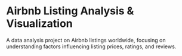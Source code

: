 # Airbnb Listing Analysis & Visualization
 A data analysis project on Airbnb listings worldwide, focusing on understanding factors influencing listing prices, ratings, and reviews.
